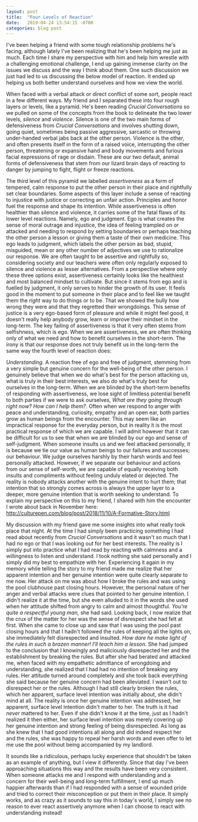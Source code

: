 ```yaml
---
layout: post
title:  "Four Levels of Reaction"
date:   2019-04-24 13:54:15 -0700
categories: blog post
---
```


I've been helping a friend with some tough relationship problems he's facing, although lately I've been realizing that he's been helping me just as much. Each time I share my perspective with him and help him wrestle with a challenging emotional challenge, I end up gaining immense clarity on the issues we discuss and the way I think about them. One such discussion we just had led to us discussing the below model of reaction. It ended up helping us both better understand ourselves and how we view the world.

When faced with a verbal attack or direct conflict of some sort, people react in a few different ways. My friend and I separated these into four rough layers or levels, like a pyramid. He's been reading *Crucial Conversations* so we pulled on some of the concepts from the book to delineate the two lower levels, *silence* and *violence*. Silence is one of the two main forms of defensiveness from *Crucial Conversations* and involves shutting down, going quiet, sometimes being passive aggressive, sarcastic or throwing under-handed verbal jabs back at the other person. Violence is the other, and often presents itself in the form of a raised voice, interrupting the other person, threatening or expansive hand and body movements and furious facial expressions of rage or disdain. These are our two default, animal forms of defensiveness that stem from our lizard brain days of reacting to danger by jumping to fight, flight or freeze reactions. 

The third level of this pyramid we labelled *assertiveness* as a form of tempered, calm response to put the other person in their place and rightfully set clear boundaries. Some aspects of this layer include a sense of reacting to injustice with justice or correcting an unfair action. Principles and honor fuel the response and shape its intention. While assertiveness is often healthier than silence and violence, it carries some of the fatal flaws of its lower level reactions. Namely, ego and judgment. Ego is what creates the sense of moral outrage and injustice, the idea of feeling trampled on or attacked and needing to respond by setting boundaries or perhaps teaching the other person a lesson or giving them a taste of their own medicine. This ego leads to judgment, which labels the other person as bad, stupid, misguided, mean or any other number of adjectives we use to rationalize our response. We are often taught to be assertive and rightfully so, considering society and our teachers were often only regularly exposed to silence and violence as lesser alternatives. From a perspective where only these three options exist, assertiveness certainly looks like the healthiest and most balanced mindset to cultivate. But since it stems from ego and is fuelled by judgment, it only serves to hinder the growth of its user. It feels good in the moment to put someone in their place and to feel like we taught them the *right* way to do things or to be. That we showed the bully how wrong they were and that they regretted their wrongdoings. This sense of justice is a very ego-based form of pleasure and while it might feel good, it doesn't really help anybody grow, learn or improve their mindset in the long-term. The key failing of assertiveness is that it very often stems from selfishness, which is ego. When we are assertiveness, we are often thinking only of what we need and how to benefit ourselves in the short-term. The irony is that our response does not truly benefit us in the long-term the same way the fourth level of reaction does:

*Understanding.* A reaction free of ego and free of judgment, stemming from a very simple but genuine concern for the well-being of the other person. I genuinely believe that when we do what's best for the person attacking us, what is truly in their best interests, we also do what's truly best for ourselves in the long-term. When we are blinded by the short-term benefits of responding with assertiveness, we lose sight of limitless potential benefit to both parties if we were to ask ourselves, *What are they going through right now? How can I help them?*. Often when we respond to anger with peace and understanding, curiosity, empathy and an open ear, both parties grow as human beings from the encounter. This may seem like an impractical response for the everyday person, but in reality it is the most practical response of which we are capable. I will admit however that it can be difficult for us to see that when we are blinded by our ego and sense of self-judgment. When someone insults us and we feel attacked personally, it is because we tie our value as human beings to our failures and successes; our behaviour. We judge ourselves harshly by their harsh words and feel personally attacked. However, if we separate our behaviour and actions from our sense of self-worth, we are capable of equally receiving both insults and compliments without feeling unduly elated or dejected. The reality is nobody attacks another with the genuine intent to hurt them; that intention that so strongly comes across is always the upper layer to a deeper, more genuine intention that is worth seeking to understand. To explain my perspective on this to my friend, I shared with him the encounter I wrote about back in November here: http://culturepen.com/blog/post/2018/11/10/A-Formative-Story.html

My discussion with my friend gave me some insights into what really took place that night. At the time I had simply been practicing something I had read about recently from *Crucial Conversations* and it wasn't so much that I had no ego or that I was looking out for her best interests. The reality is I simply put into practice what I had read by reacting with calmness and a willingness to listen and understand. I took nothing she said personally and I simply did my best to empathize with her. Experiencing it again in my memory while telling the story to my friend made me realize that her apparent intention and her genuine intention were quite clearly separate to me now. Her attack on me was about how I broke the rules and was using the pool clubhouse past closing hours. However, the personal nature of her anger and verbal attacks were clues that pointed to her genuine intention. I didn't realize it at the time, but she even alluded to it in the words she used when her attitude shifted from angry to calm and almost thoughtful. *You're quite a respectful young man,* she had said. Looking back, I now realize that the crux of the matter for her was the sense of disrespect she had felt at first. When she came to close up and saw that I was using the pool past closing hours and that I hadn't followed the rules of keeping all the lights on, she immediately felt disrespected and insulted. *How dare he make light of the rules in such a brazen manner! I'll teach him a lesson*. She had jumped to the conclusion that I knowingly and maliciously disrespected her and the establishment by breaking the rules. But after she had berated and attacked me, when faced with my empathetic admittance of wrongdoing and understanding, she realized that I had had no intention of breaking any rules. Her attitude turned around completely and she took back everything she said because her genuine concern had been alleviated. I wasn't out to disrespect her or the rules. Although I had still clearly broken the rules, which her apparent, surface level intention was initially about, she didn't mind at all. The reality is once her genuine intention was addressed, her apparent, surface level intention didn't matter to her. The truth is it had *never* mattered to her. Even if she didn't know it at the time, just as I hadn't realized it then either, her surface level intention was merely covering up her genuine intention and strong feeling of being disrespected. As long as she knew that I had good intentions all along and did indeed respect her and the rules, she was happy to repeal her harsh words and even offer to let me use the pool without being accompanied by my landlord.

It sounds like a ridiculous, perhaps lucky experience that shouldn't be taken as an example of anything, but I view it differently. Since that day I've been approaching situations this way and the results have been very consistent. When someone attacks me and I respond with understanding and a concern for their well-being and long-term fulfillment, I end up much happier afterwards than if I had responded with a sense of wounded pride and tried to correct their misconception or put them in their place. It simply works, and as crazy as it sounds to say this in today's world, I simply see no reason to ever react assertively anymore when I can choose to react with understanding instead!
